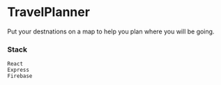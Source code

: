 # TravelPlanner

Put your destnations on a map to help you plan where you will be going.

### Stack
```
React  
Express  
Firebase
```
